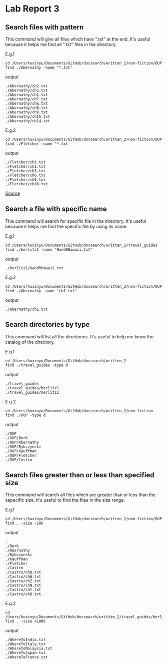 # Lab Report 3
## Search files with pattern
This command will give all files which have ".txt" at the end. It's useful because it helps me find all ".txt" files in the directory.

E.g.1
```
cd /Users/huxinyu/Documents/GitHub/docsearch/written_2/non-fiction/OUP 
find ./Abernathy -name "*.txt"
```

output
```
./Abernathy/ch2.txt
./Abernathy/ch3.txt
./Abernathy/ch1.txt
./Abernathy/ch7.txt
./Abernathy/ch6.txt
./Abernathy/ch8.txt
./Abernathy/ch9.txt
./Abernathy/ch15.txt
./Abernathy/ch14.txt
```

E.g.2
```
cd /Users/huxinyu/Documents/GitHub/docsearch/written_2/non-fiction/OUP 
find ./Fletcher -name "*.txt
```

output
```
./Fletcher/ch2.txt
./Fletcher/ch1.txt
./Fletcher/ch5.txt
./Fletcher/ch6.txt
./Fletcher/ch9.txt
./Fletcher/ch10.txt
```

[Source](https://www.geeksforgeeks.org/find-command-in-linux-with-examples/)

## Search a file with specific name
This command will search for specific file in the directory. It's useful because it helps me find the specific file by using its name. 

E.g.1
```
cd /Users/huxinyu/Documents/GitHub/docsearch/written_2/travel_guides 
find ./berlitz1 -name "HandRHawaii.txt"
```

output
```
./berlitz1/HandRHawaii.txt
```

E.g.2
```
cd /Users/huxinyu/Documents/GitHub/docsearch/written_2/non-fiction/OUP 
find ./Abernathy -name "ch1.txt"
```

output
```
./Abernathy/ch1.txt
```


## Search directories by type
This command will list all the directories. It's useful to help me know the catalog of the directory. 

E.g.1
```
cd /Users/huxinyu/Documents/GitHub/docsearch/written_2
find ./travel_guides -type d
```

output
```
./travel_guides
./travel_guides/berlitz1
./travel_guides/berlitz2
```

E.g.2
```
cd /Users/huxinyu/Documents/GitHub/docsearch/written_2/non-fiction 
find ./OUP -type d
```

output
```
./OUP
./OUP/Berk
./OUP/Abernathy
./OUP/Rybczynski
./OUP/Kauffman
./OUP/Fletcher
./OUP/Castro
```


## Search files greater than or less than specified size
This command will search all files which are greater than or less than the sepecific size. It's useful to find the files in the size range. 

E.g.1
```
cd /Users/huxinyu/Documents/GitHub/docsearch/written_2/non-fiction/OUP
find . -size -10k 
```

output
```
.
./Berk
./Abernathy
./Rybczynski
./Kauffman
./Fletcher
./Castro
./Castro/chQ.txt
./Castro/chW.txt
./Castro/chZ.txt
./Castro/chN.txt
./Castro/chY.txt
./Castro/chO.txt
```

E.g.2
```
cd /Users/huxinyu/Documents/GitHub/docsearch/written_2/travel_guides/berlitz1
find . -size +100k
```

output
```
./WhereToIndia.txt
./WhereToItaly.txt
./WhereToMalaysia.txt
./WhereToJapan.txt
./WhereToFrance.txt
```
